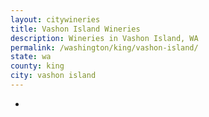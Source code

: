 ```yaml
---
layout: citywineries
title: Vashon Island Wineries
description: Wineries in Vashon Island, WA
permalink: /washington/king/vashon-island/
state: wa
county: king
city: vashon island
---
```

-
